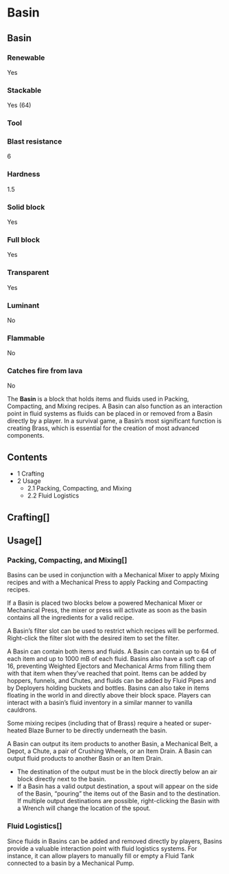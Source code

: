 # Basin

## Basin

### Renewable

Yes

### Stackable

Yes (64)

### Tool

### Blast resistance

6

### Hardness

1.5

### Solid block

Yes

### Full block

Yes

### Transparent

Yes

### Luminant

No

### Flammable

No

### Catches fire from lava

No

The **Basin** is a block that holds items and fluids used in Packing, Compacting, and Mixing recipes. A Basin can also function as an interaction point in fluid systems as fluids can be placed in or removed from a Basin directly by a player. In a survival game, a Basin’s most significant function is creating Brass, which is essential for the creation of most advanced components.

## Contents

- 1 Crafting
- 2 Usage
    - 2.1 Packing, Compacting, and Mixing
    - 2.2 Fluid Logistics

## Crafting[]

## Usage[]

### Packing, Compacting, and Mixing[]

Basins can be used in conjunction with a Mechanical Mixer to apply Mixing recipes and with a Mechanical Press to apply Packing and Compacting recipes.

If a Basin is placed two blocks below a powered Mechanical Mixer or Mechanical Press, the mixer or press will activate as soon as the basin contains all the ingredients for a valid recipe.

A Basin’s filter slot can be used to restrict which recipes will be performed. Right-click the filter slot with the desired item to set the filter.

A Basin can contain both items and fluids. A Basin can contain up to 64 of each item and up to 1000 mB of each fluid. Basins also have a soft cap of 16, preventing Weighted Ejectors and Mechanical Arms from filling them with that item when they’ve reached that point. Items can be added by hoppers, funnels, and Chutes, and fluids can be added by Fluid Pipes and by Deployers holding buckets and bottles. Basins can also take in items floating in the world in and directly above their block space. Players can interact with a basin’s fluid inventory in a similar manner to vanilla cauldrons.

Some mixing recipes (including that of Brass) require a heated or super-heated Blaze Burner to be directly underneath the basin.

A Basin can output its item products to another Basin, a Mechanical Belt, a Depot, a Chute, a pair of Crushing Wheels, or an Item Drain. A Basin can output fluid products to another Basin or an Item Drain.

- The destination of the output must be in the block directly below an air block directly next to the basin.
- If a Basin has a valid output destination, a spout will appear on the side of the Basin, “pouring” the items out of the Basin and to the destination. If multiple output destinations are possible, right-clicking the Basin with a Wrench will change the location of the spout.

### Fluid Logistics[]

Since fluids in Basins can be added and removed directly by players, Basins provide a valuable interaction point with fluid logistics systems. For instance, it can allow players to manually fill or empty a Fluid Tank connected to a basin by a Mechanical Pump.